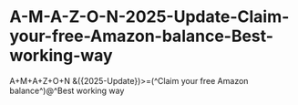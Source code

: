 # A-M-A-Z-O-N-2025-Update-Claim-your-free-Amazon-balance-Best-working-way
A+M+A+Z+O+N &amp;({2025-Update})>=(^Claim your free Amazon balance^)@^Best working way
